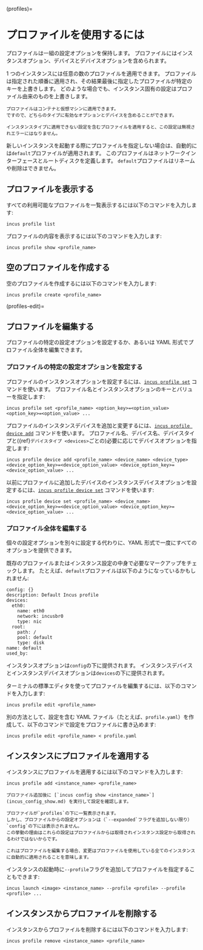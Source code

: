 (profiles)=
# プロファイルを使用するには

プロファイルは一組の設定オプションを保持します。
プロファイルにはインスタンスオプション、デバイスとデバイスオプションを含められます。

1 つのインスタンスには任意の数のプロファイルを適用できます。
プロファイルは指定された順番に適用され、その結果最後に指定したプロファイルが特定のキーを上書きします。
どのような場合でも、インスタンス固有の設定はプロファイル由来のものを上書きします。

```{note}
プロファイルはコンテナと仮想マシンに適用できます。
ですので、どちらのタイプに有効なオプションとデバイスを含めることができます。

インスタンスタイプに適用できない設定を含むプロファイルを適用すると、この設定は無視されエラーにはなりません。
```

新しいインスタンスを起動する際にプロファイルを指定しない場合は、自動的には`default`プロファイルが適用されます。
このプロファイルはネットワークインターフェースとルートディスクを定義します。
`default`プロファイルはリネームや削除はできません。

## プロファイルを表示する

すべての利用可能なプロファイルを一覧表示するには以下のコマンドを入力します:

    incus profile list

プロファイルの内容を表示するには以下のコマンドを入力します:

    incus profile show <profile_name>

## 空のプロファイルを作成する

空のプロファイルを作成するには以下のコマンドを入力します:

    incus profile create <profile_name>

(profiles-edit)=
## プロファイルを編集する

プロファイルの特定の設定オプションを設定するか、あるいは YAML 形式でプロファイル全体を編集できます。

### プロファイルの特定の設定オプションを設定する

プロファイルのインスタンスオプションを設定するには、[`incus profile set`](incus_profile_set.md) コマンドを使います。
プロファイル名とインスタンスオプションのキーとバリューを指定します:

    incus profile set <profile_name> <option_key>=<option_value> <option_key>=<option_value> ...

プロファイルのインスタンスデバイスを追加と変更するには、[`incus profile device add`](incus_profile_device_add.md) コマンドを使います。
プロファイル名、デバイス名、デバイスタイプと({ref}`デバイスタイプ <devices>`ごとの)必要に応じてデバイスオプションを指定します:

    incus profile device add <profile_name> <device_name> <device_type> <device_option_key>=<device_option_value> <device_option_key>=<device_option_value> ...

以前にプロファイルに追加したデバイスのインスタンスデバイスオプションを設定するには、[`incus profile device set`](incus_profile_device_set.md) コマンドを使います:

    incus profile device set <profile_name> <device_name> <device_option_key>=<device_option_value> <device_option_key>=<device_option_value> ...

### プロファイル全体を編集する

個々の設定オプションを別々に設定する代わりに、YAML 形式で一度にすべてのオプションを提供できます。

既存のプロファイルまたはインスタンス設定の中身で必要なマークアップをチェックします。
たとえば、`default`プロファイルは以下のようになっているかもしれません:

    config: {}
    description: Default Incus profile
    devices:
      eth0:
        name: eth0
        network: incusbr0
        type: nic
      root:
        path: /
        pool: default
        type: disk
    name: default
    used_by:

インスタンスオプションは`config`の下に提供されます。
インスタンスデバイスとインスタンスデバイスオプションは`devices`の下に提供されます。

ターミナルの標準エディタを使ってプロファイルを編集するには、以下のコマンドを入力します:

    incus profile edit <profile_name>

別の方法として、設定を含む YAML ファイル（たとえば、`profile.yaml`）を作成して、以下のコマンドで設定をプロファイルに書き込めます:

    incus profile edit <profile_name> < profile.yaml

## インスタンスにプロファイルを適用する

インスタンスにプロファイルを適用するには以下のコマンドを入力します:

    incus profile add <instance_name> <profile_name>

```{tip}
プロファイル追加後に [`incus config show <instance_name>`](incus_config_show.md) を実行して設定を確認します。

プロファイルが`profiles`の下に一覧表示されます。
しかし、プロファイルからの設定オプションは（`--expanded`フラグを追加しない限り）`config`の下には表示されません。
この挙動の理由はこれらの設定はプロファイルからは取得されインスタンス設定から取得されるわけではないからです。

これはプロファイルを編集する場合、変更はプロファイルを使用している全てのインスタンスに自動的に適用されることを意味します。
```

インスタンスの起動時に`--profile`フラグを追加してプロファイルを指定することもできます:

    incus launch <image> <instance_name> --profile <profile> --profile <profile> ...

## インスタンスからプロファイルを削除する

インスタンスからプロファイルを削除するには以下のコマンドを入力します:

    incus profile remove <instance_name> <profile_name>
